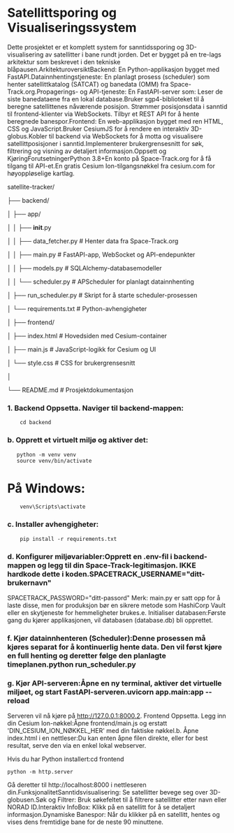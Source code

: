 # Satellittsporing og Visualiseringssystem

Dette prosjektet er et komplett system for sanntidssporing og 3D-visualisering av satellitter i bane rundt jorden. Det er bygget på en tre-lags arkitektur som beskrevet i den tekniske blåpausen.ArkitekturoversiktBackend: En Python-applikasjon bygget med FastAPI.Datainnhentingstjeneste: En planlagt prosess (scheduler) som henter satellittkatalog (SATCAT) og banedata (OMM) fra Space-Track.org.Propagerings- og API-tjeneste: En FastAPI-server som: Leser de siste banedataene fra en lokal database.Bruker sgp4-biblioteket til å beregne satellittenes nåværende posisjon. Strømmer posisjonsdata i sanntid til frontend-klienter via WebSockets. Tilbyr et REST API for å hente beregnede banespor.Frontend: En web-applikasjon bygget med ren HTML, CSS og JavaScript.Bruker CesiumJS for å rendere en interaktiv 3D-globus.Kobler til backend via WebSockets for å motta og visualisere satellittposisjoner i sanntid.Implementerer brukergrensesnitt for søk, filtrering og visning av detaljert informasjon.Oppsett og KjøringForutsetningerPython 3.8+En konto på Space-Track.org for å få tilgang til API-et.En gratis Cesium Ion-tilgangsnøkkel fra cesium.com for høyoppløselige kartlag.

satellite-tracker/

├── backend/

│   ├── app/

│   │   ├── __init__.py

│   │   ├── data_fetcher.py   # Henter data fra Space-Track.org

│   │   ├── main.py           # FastAPI-app, WebSocket og API-endepunkter

│   │   ├── models.py         # SQLAlchemy-databasemodeller

│   │   └── scheduler.py      # APScheduler for planlagt datainnhenting

│   ├── run_scheduler.py      # Skript for å starte scheduler-prosessen

│   └── requirements.txt      # Python-avhengigheter

│
├── frontend/

│   ├── index.html            # Hovedsiden med Cesium-container

│   ├── main.js               # JavaScript-logikk for Cesium og UI

│   └── style.css             # CSS for brukergrensesnitt

│

└── README.md                 # Prosjektdokumentasjon

### 1. Backend Oppsetta. Naviger til backend-mappen:

        cd backend
   
### b. Opprett et virtuelt miljø og aktiver det:

       python -m venv venv
       source venv/bin/activate

# På Windows: 

        venv\Scripts\activate

### c. Installer avhengigheter:

        pip install -r requirements.txt

### d. Konfigurer miljøvariabler:Opprett en .env-fil i backend-mappen og legg til din Space-Track-legitimasjon. IKKE hardkode dette i koden.SPACETRACK_USERNAME="ditt-brukernavn"
SPACETRACK_PASSWORD="ditt-passord"
Merk: main.py er satt opp for å laste disse, men for produksjon bør en sikrere metode som HashiCorp Vault eller en skytjeneste for hemmeligheter brukes.e. Initialiser databasen:Første gang du kjører applikasjonen, vil databasen (database.db) bli opprettet.

### f. Kjør datainnhenteren (Scheduler):Denne prosessen må kjøres separat for å kontinuerlig hente data. Den vil først kjøre en full henting og deretter følge den planlagte timeplanen.python run_scheduler.py
### g. Kjør API-serveren:Åpne en ny terminal, aktiver det virtuelle miljøet, og start FastAPI-serveren.uvicorn app.main:app --reload
Serveren vil nå kjøre på http://127.0.0.1:8000.2. Frontend Oppsetta. Legg inn din Cesium Ion-nøkkel:Åpne frontend/main.js og erstatt 'DIN_CESIUM_ION_NØKKEL_HER' med din faktiske nøkkel.b. Åpne index.html i en nettleser:Du kan enten åpne filen direkte, eller for best resultat, serve den via en enkel lokal webserver. 

Hvis du har Python installert:cd frontend

    python -m http.server
Gå deretter til http://localhost:8000 i nettleseren din.FunksjonalitetSanntidsvisualisering: Se satellitter bevege seg over 3D-globusen.Søk og Filtrer: Bruk søkefeltet til å filtrere satellitter etter navn eller NORAD ID.Interaktiv InfoBox: Klikk på en satellitt for å se detaljert informasjon.Dynamiske Banespor: Når du klikker på en satellitt, hentes og vises dens fremtidige bane for de neste 90 minuttene.
